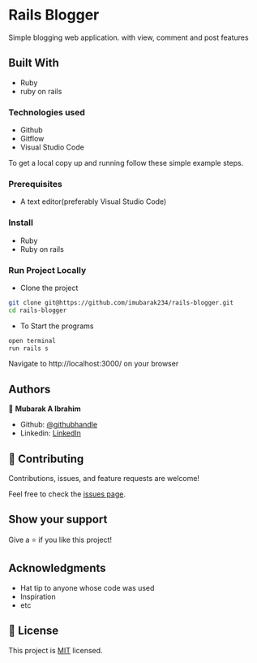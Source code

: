 # Rails Blogger
Simple blogging web application. with view, comment and post features


## Built With
- Ruby
- ruby on rails

### Technologies used
- Github
- Gitflow
- Visual Studio Code

To get a local copy up and running follow these simple example steps.

### Prerequisites
- A text editor(preferably Visual Studio Code)

### Install
- Ruby
- Ruby on rails
### Run Project Locally

- Clone the project

```bash 
git clone git@https://github.com/imubarak234/rails-blogger.git
cd rails-blogger
```

- To Start the programs

```bash
open terminal
run rails s
```
Navigate to  http://localhost:3000/ on your browser 
## Authors

👤 **Mubarak A Ibrahim**

- Github: [@githubhandle](https://github.com/imubarak234)
- Linkedin: [LinkedIn](https://www.linkedin.com/in/mubarak-ibrahim-mb/)

## 🤝 Contributing

Contributions, issues, and feature requests are welcome!

Feel free to check the [issues page](https://github.com/imubarak234/rails-blogger/issues).

## Show your support

Give a ⭐️ if you like this project!

## Acknowledgments

- Hat tip to anyone whose code was used
- Inspiration
- etc

## 📝 License

This project is [MIT](./MIT.md) licensed.
